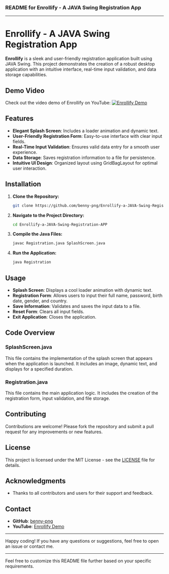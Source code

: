 ### README for Enrollify - A JAVA Swing Registration App

---

# Enrollify - A JAVA Swing Registration App

**Enrollify** is a sleek and user-friendly registration application built using JAVA Swing. This project demonstrates the creation of a robust desktop application with an intuitive interface, real-time input validation, and data storage capabilities. 

## Demo Video

Check out the video demo of Enrollify on YouTube:
[![Enrollify Demo](https://img.youtube.com/vi/qL3lIjEw_d4/0.jpg)](https://youtu.be/qL3lIjEw_d4)

## Features

- **Elegant Splash Screen**: Includes a loader animation and dynamic text.
- **User-Friendly Registration Form**: Easy-to-use interface with clear input fields.
- **Real-Time Input Validation**: Ensures valid data entry for a smooth user experience.
- **Data Storage**: Saves registration information to a file for persistence.
- **Intuitive UI Design**: Organized layout using GridBagLayout for optimal user interaction.

## Installation

1. **Clone the Repository:**
   ```sh
   git clone https://github.com/benny-png/Enrollify-a-JAVA-Swing-Registration-APP.git
   ```
2. **Navigate to the Project Directory:**
   ```sh
   cd Enrollify-a-JAVA-Swing-Registration-APP
   ```
3. **Compile the Java Files:**
   ```sh
   javac Registration.java SplashScreen.java
   ```
4. **Run the Application:**
   ```sh
   java Registration
   ```

## Usage

- **Splash Screen**: Displays a cool loader animation with dynamic text.
- **Registration Form**: Allows users to input their full name, password, birth date, gender, and country.
- **Save Information**: Validates and saves the input data to a file.
- **Reset Form**: Clears all input fields.
- **Exit Application**: Closes the application.

## Code Overview

### SplashScreen.java

This file contains the implementation of the splash screen that appears when the application is launched. It includes an image, dynamic text, and displays for a specified duration.

### Registration.java

This file contains the main application logic. It includes the creation of the registration form, input validation, and file storage.

## Contributing

Contributions are welcome! Please fork the repository and submit a pull request for any improvements or new features.

## License

This project is licensed under the MIT License - see the [LICENSE](LICENSE) file for details.

## Acknowledgments

- Thanks to all contributors and users for their support and feedback.

## Contact

- **GitHub**: [benny-png](https://github.com/benny-png)
- **YouTube**: [Enrollify Demo](https://youtu.be/qL3lIjEw_d4)

---

Happy coding! If you have any questions or suggestions, feel free to open an issue or contact me.

---

Feel free to customize this README file further based on your specific requirements.

